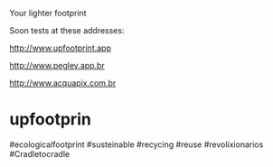 Your lighter footprint

Soon tests at these addresses:

http://www.upfootprint.app

http://www.peglev.app.br

http://www.acquapix.com.br

# upfootprin
#ecologicalfootprint #susteinable #recycing #reuse #revolixionarios #Cradletocradle
